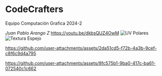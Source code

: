 # CodeCrafters
 Equipo Computación Grafica 2024-2

*Juan Pablo Arango Z*  https://youtu.be/dkbsQUZ4OwM
![UV Polares](https://github.com/user-attachments/assets/60f9eb7d-295c-4489-8385-20f18ed3a890)
![Textura Espejo](https://github.com/user-attachments/assets/27c018b7-6754-4bd8-a56e-408de705955c)


https://github.com/user-attachments/assets/2da51cd5-f72b-4a3b-9cef-c8f6c9d4a795



https://github.com/user-attachments/assets/8fc575b1-9ba0-417c-ba61-072540c1c662


